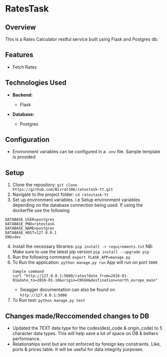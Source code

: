 
# RatesTask 

## Overview

This is a Rates Calculator restful service built using Flask and Postgres db.

## Features

- Fetch Rates

## Technologies Used

- **Backend:**
  - Flask

- **Database:**
  - Postgres

## Configuration

- Environment variables can be configured in a `.env` file.  Sample template is provided 

## Setup

1. Clone the repository: `git clone https://github.com/Bisrat306/ratestask-tt.git`
2. Navigate to the project folder: `cd ratestask-tt`
3. Set up environment variables.
i.e Setup environment variables depending on the database connection being used. If using the dockerfile use the following 

```
DATABASE_USER=postgres
DATABASE_PWD=ratestask
DATABASE_NAME=postgres
DATABASE_HOST=127.0.0.1
ENV=dev
```
4. Install the necessary libraries: `pip install -r requirements.txt` 
    NB: Make sure to use the latest pip version `pip install --upgrade pip`
5. Run the following command: `export FLASK_APP=manage.py`
6. To Run the application: `python manage.py run` App will run on port `5000` 
    ```
    Sample command
    curl "http://127.0.0.1:5000/rates?date_from=2016-01-01&date_to=2016-01-10&origin=CNSGH&destination=north_europe_main"
    ```
    - Swagger documentation can also be found on `http://127.0.0.1:5000`
7. To Run test: `python manage.py test` 

## Changes made/Reccomended changes to DB
- Updated the TEXT data type for the codes(dest_code & origin_code) to 5 character data types. This will help save a lot of space on DB & betters performance. 
- Relationships exist but are not enforced by foreign key constraints. Like, ports & prices table. It will be useful for data integrity purposes.